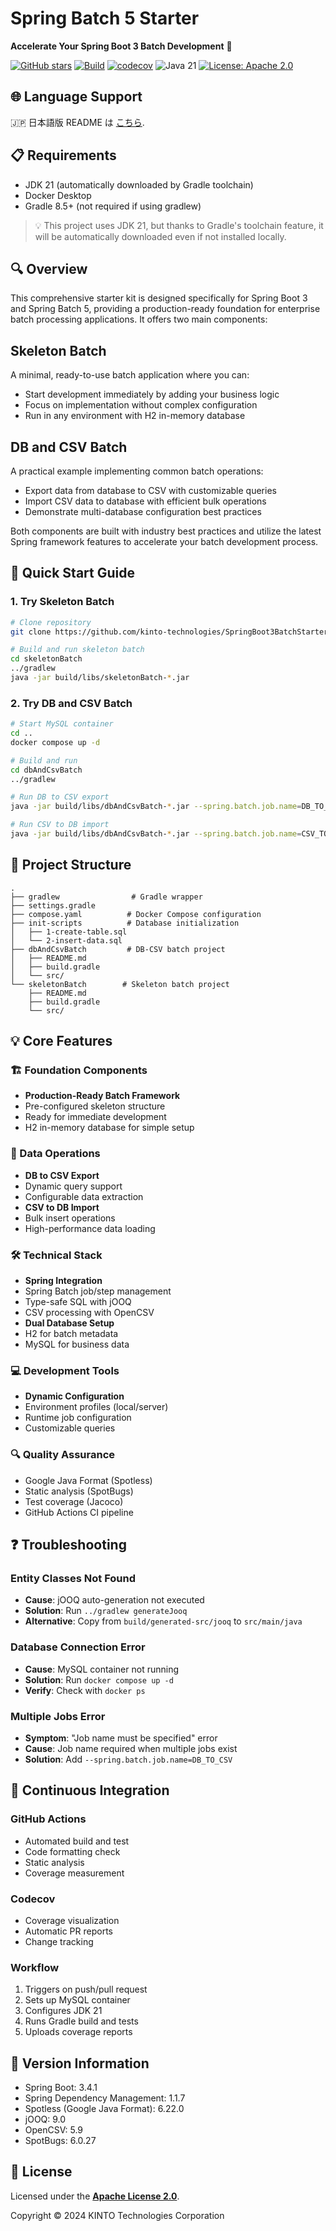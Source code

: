 # Spring Batch 5 Starter

**Accelerate Your Spring Boot 3 Batch Development** 🚀


[![GitHub stars](https://img.shields.io/github/stars/kinto-technologies/SpringBoot3BatchStarter?style=social)](https://github.com/kinto-technologies/SpringBoot3BatchStarter/stargazers)
[![Build](https://github.com/kinto-technologies/SpringBoot3BatchStarter/actions/workflows/build.yml/badge.svg)](https://github.com/kinto-technologies/SpringBoot3BatchStarter/actions/workflows/build.yml)
[![codecov](https://codecov.io/gh/kinto-technologies/SpringBoot3BatchStarter/branch/main/graph/badge.svg)](https://codecov.io/gh/kinto-technologies/SpringBoot3BatchStarter)
![Java 21](https://img.shields.io/badge/Java-21%2B-blue)
[![License: Apache 2.0](https://img.shields.io/badge/License-Apache%202.0-CC2233.svg)](https://opensource.org/licenses/Apache-2.0)

## 🌐 Language Support
🇯🇵 日本語版 README は [こちら](README.ja.md).

## 📋 Requirements
- JDK 21 (automatically downloaded by Gradle toolchain)
- Docker Desktop
- Gradle 8.5+ (not required if using gradlew)

> 💡 This project uses JDK 21, but thanks to Gradle's toolchain feature, it will be automatically downloaded even if not installed locally.

## 🔍 Overview

This comprehensive starter kit is designed specifically for Spring Boot 3 and Spring Batch 5, providing a production-ready foundation for enterprise batch processing applications. It offers two main components:

## Skeleton Batch
A minimal, ready-to-use batch application where you can:

- Start development immediately by adding your business logic
- Focus on implementation without complex configuration
- Run in any environment with H2 in-memory database

## DB and CSV Batch
A practical example implementing common batch operations:

- Export data from database to CSV with customizable queries
- Import CSV data to database with efficient bulk operations
- Demonstrate multi-database configuration best practices

Both components are built with industry best practices and utilize the latest Spring framework features to accelerate your batch development process.

## 🚀 Quick Start Guide

### 1. Try Skeleton Batch
```bash
# Clone repository
git clone https://github.com/kinto-technologies/SpringBoot3BatchStarter.git

# Build and run skeleton batch
cd skeletonBatch
../gradlew
java -jar build/libs/skeletonBatch-*.jar
```

### 2. Try DB and CSV Batch

```bash
# Start MySQL container
cd ..
docker compose up -d

# Build and run
cd dbAndCsvBatch
../gradlew

# Run DB to CSV export
java -jar build/libs/dbAndCsvBatch-*.jar --spring.batch.job.name=DB_TO_CSV --spring.profiles.active=local

# Run CSV to DB import
java -jar build/libs/dbAndCsvBatch-*.jar --spring.batch.job.name=CSV_TO_DB --spring.profiles.active=local
```

## 📁 Project Structure
```text
.
├── gradlew                # Gradle wrapper
├── settings.gradle
├── compose.yaml          # Docker Compose configuration
├── init-scripts          # Database initialization
│   ├── 1-create-table.sql
│   └── 2-insert-data.sql
├── dbAndCsvBatch         # DB-CSV batch project
│   ├── README.md
│   ├── build.gradle
│   └── src/
└── skeletonBatch        # Skeleton batch project
    ├── README.md
    ├── build.gradle
    └── src/
```

## 💡 Core Features

### 🏗️ Foundation Components
- **Production-Ready Batch Framework**
- Pre-configured skeleton structure
- Ready for immediate development
- H2 in-memory database for simple setup

### 🔄 Data Operations
- **DB to CSV Export**
- Dynamic query support
- Configurable data extraction
- **CSV to DB Import**
- Bulk insert operations
- High-performance data loading

### 🛠️ Technical Stack
- **Spring Integration**
- Spring Batch job/step management
- Type-safe SQL with jOOQ
- CSV processing with OpenCSV
- **Dual Database Setup**
- H2 for batch metadata
- MySQL for business data

### 💻 Development Tools
- **Dynamic Configuration**
- Environment profiles (local/server)
- Runtime job configuration
- Customizable queries

### 🔍 Quality Assurance
- Google Java Format (Spotless)
- Static analysis (SpotBugs)
- Test coverage (Jacoco)
- GitHub Actions CI pipeline

## ❓ Troubleshooting

### Entity Classes Not Found
- **Cause**: jOOQ auto-generation not executed
- **Solution**: Run `../gradlew generateJooq`
- **Alternative**: Copy from `build/generated-src/jooq` to `src/main/java`

### Database Connection Error
- **Cause**: MySQL container not running
- **Solution**: Run `docker compose up -d`
- **Verify**: Check with `docker ps`

### Multiple Jobs Error
- **Symptom**: "Job name must be specified" error
- **Cause**: Job name required when multiple jobs exist
- **Solution**: Add `--spring.batch.job.name=DB_TO_CSV`

## 🔄 Continuous Integration

### GitHub Actions
- Automated build and test
- Code formatting check
- Static analysis
- Coverage measurement

### Codecov
- Coverage visualization
- Automatic PR reports
- Change tracking

### Workflow
1. Triggers on push/pull request
2. Sets up MySQL container
3. Configures JDK 21
4. Runs Gradle build and tests
5. Uploads coverage reports

## 📌 Version Information
- Spring Boot: 3.4.1
- Spring Dependency Management: 1.1.7
- Spotless (Google Java Format): 6.22.0
- jOOQ: 9.0
- OpenCSV: 5.9
- SpotBugs: 6.0.27

## 📜 License
Licensed under the **[Apache License 2.0](https://www.apache.org/licenses/Apache-2.0)**.

Copyright © 2024 KINTO Technologies Corporation
